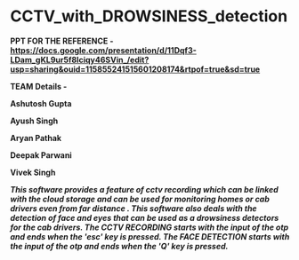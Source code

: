 # CCTV_with_DROWSINESS_detection

**PPT FOR THE REFERENCE - https://docs.google.com/presentation/d/11Dqf3-LDam_gKL9ur5f8Iciqy46SVin_/edit?usp=sharing&ouid=115855241515601208174&rtpof=true&sd=true**

**TEAM Details -**

**Ashutosh Gupta**

**Ayush Singh**

**Aryan Pathak**

**Deepak Parwani**

**Vivek Singh**

***This software provides a feature of cctv recording which can be linked with the cloud storage and can be used for monitoring homes or cab drivers even from far distance .
This software also deals with the detection of face and eyes that can be used as a drowsiness detectors for the cab drivers.
The CCTV RECORDING starts with the input of the otp and ends when the 'esc' key is pressed.
The FACE DETECTION starts with the input of the otp and ends when the 'Q' key is pressed.***

